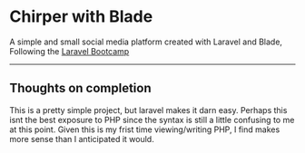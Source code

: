 # Chirper with Blade

A simple and small social media platform created with Laravel and Blade, Following the [Laravel Bootcamp](https://bootcamp.laravel.com/blade/installation)

___

## Thoughts on completion

This is a pretty simple project, but laravel makes it darn easy. Perhaps this isnt the best exposure to PHP since the syntax is still a little confusing to me at this point. Given this is my frist time viewing/writing PHP, I find makes more sense than I anticipated it would.